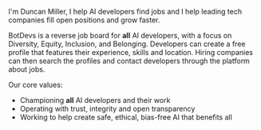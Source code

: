 I'm Duncan Miller, I help AI developers find jobs and I help leading tech companies fill open positions and grow faster.

BotDevs is a reverse job board for **all** AI developers, with a focus on Diversity, Equity, Inclusion, and Belonging. Developers can create a free profile that features their experience, skills and location. Hiring companies can then search the profiles and contact developers through the platform about jobs.

Our core values:

- Championing **all** AI developers and their work
- Operating with trust, integrity and open transparency
- Working to help create safe, ethical, bias-free AI that benefits all
